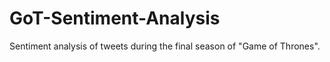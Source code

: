 # GoT-Sentiment-Analysis
Sentiment analysis of tweets during the final season of "Game of Thrones".
